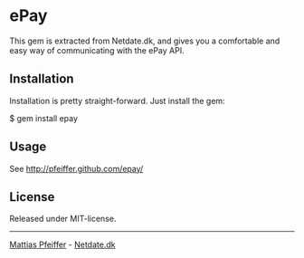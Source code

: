ePay
=========
This gem is extracted from Netdate.dk, and gives you a comfortable and easy way of communicating with the ePay API.

Installation
---------
Installation is pretty straight-forward. Just install the gem:

  $ gem install epay

Usage
---------
See http://pfeiffer.github.com/epay/

License
---------
Released under MIT-license.

-----

[Mattias Pfeiffer](http://pfeiffer.dk/) - [Netdate.dk](http://netdate.dk/)